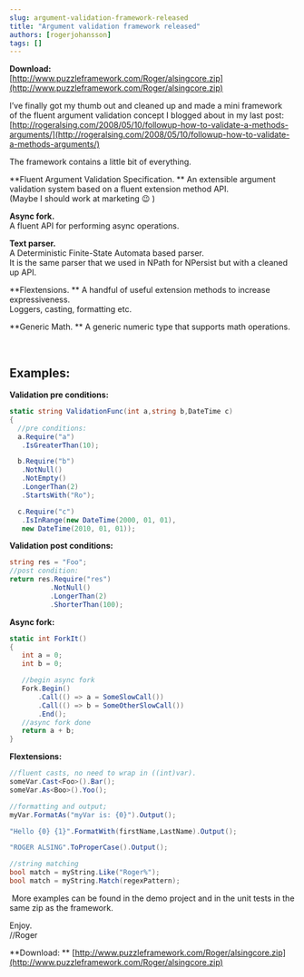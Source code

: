 ```yaml
---
slug: argument-validation-framework-released
title: "Argument validation framework released"
authors: [rogerjohansson]
tags: []
---
```

**Download:**  
[http://www.puzzleframework.com/Roger/alsingcore.zip](http://www.puzzleframework.com/Roger/alsingcore.zip)

<!-- truncate -->

I’ve finally got my thumb out and cleaned up and made a mini framework of the fluent argument validation concept I blogged about in my last post: [http://rogeralsing.com/2008/05/10/followup-how-to-validate-a-methods-arguments/](http://rogeralsing.com/2008/05/10/followup-how-to-validate-a-methods-arguments/)

The framework contains a little bit of everything.

**Fluent Argument Validation Specification.  **
An extensible argument validation system based on a fluent extension method API.  
(Maybe I should work at marketing 😉 )

**Async fork.**  
A fluent API for performing async operations.

**Text parser.**  
A Deterministic Finite-State Automata based parser.  
It is the same parser that we used in NPath for NPersist but with a cleaned up API.

**Flextensions.  **
A handful of useful extension methods to increase expressiveness.  
Loggers, casting, formatting etc.

**Generic Math.  **
A generic numeric type that supports math operations.

 

## Examples:

**Validation pre conditions:**

```csharp
static string ValidationFunc(int a,string b,DateTime c)
{
  //pre conditions:
  a.Require("a")
   .IsGreaterThan(10);

  b.Require("b")
   .NotNull()
   .NotEmpty()
   .LongerThan(2)
   .StartsWith("Ro");

  c.Require("c")
   .IsInRange(new DateTime(2000, 01, 01),
   new DateTime(2010, 01, 01));
```

**Validation post conditions:**

```csharp
string res = "Foo";
//post condition:
return res.Require("res")
          .NotNull()
          .LongerThan(2)
          .ShorterThan(100);
```

**Async fork:**

```csharp
static int ForkIt()
{
   int a = 0;
   int b = 0;

   //begin async fork
   Fork.Begin()
       .Call(() => a = SomeSlowCall())
       .Call(() => b = SomeOtherSlowCall())
       .End();
   //async fork done
   return a + b;
}
```

**Flextensions:**

```csharp
//fluent casts, no need to wrap in ((int)var).
someVar.Cast<Foo>().Bar();
someVar.As<Boo>().Yoo();

//formatting and output;
myVar.FormatAs("myVar is: {0}").Output();

"Hello {0} {1}".FormatWith(firstName,LastName).Output();

"ROGER ALSING".ToProperCase().Output();

//string matching
bool match = myString.Like("Roger%");
bool match = myString.Match(regexPattern);
```

 More examples can be found in the demo project and in the unit tests in the same zip as the framework. 

Enjoy.  
//Roger

**Download:  **
[http://www.puzzleframework.com/Roger/alsingcore.zip](http://www.puzzleframework.com/Roger/alsingcore.zip)
